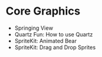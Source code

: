 # Core Graphics
- Springing View
- Quartz Fun: How to use Quartz
- SpriteKit: Animated Bear
- SpriteKit: Drag and Drop Sprites
